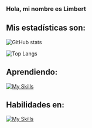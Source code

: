 ### Hola, mi nombre es Limbert ###

## Mis estadísticas son: 
![GitHub stats](https://github-readme-stats.vercel.app/api?username=LimbersMay&show_icons=true&theme=tokyonight)

![Top Langs](https://github-readme-stats.vercel.app/api/top-langs/?username=LimbersMay)

## Aprendiendo: 

[![My Skills](https://skills.thijs.gg/icons?i=ts,docker,cs,dotnet,tailwind)](https://skills.thijs.gg)
  
## Habilidades en:
[![My Skills](https://skills.thijs.gg/icons?i=js,react,redux,nodejs,express,mongodb,firebase,git,github)](https://skills.thijs.gg)
